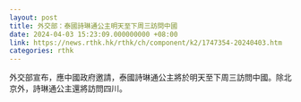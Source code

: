 ```yaml
---
layout: post
title: 外交部：泰國詩琳通公主明天至下周三訪問中國
date: 2024-04-03 15:23:09.000000000 +08:00
link: https://news.rthk.hk/rthk/ch/component/k2/1747354-20240403.htm
categories: rthk
---
```


外交部宣布，應中國政府邀請，泰國詩琳通公主將於明天至下周三訪問中國。除北京外，詩琳通公主還將訪問四川。
